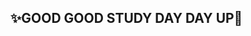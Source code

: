 ## ✨GOOD GOOD STUDY DAY DAY UP📖  

<!-- ![java高级教程](../blog/vue/JavaScript.pdf) -->
<!-- <a href="../JavaScript.pdf" target="_blank">java高级教程</a>
<a href="../logo.jpg" target="_blank">假的java高级教程</a> -->